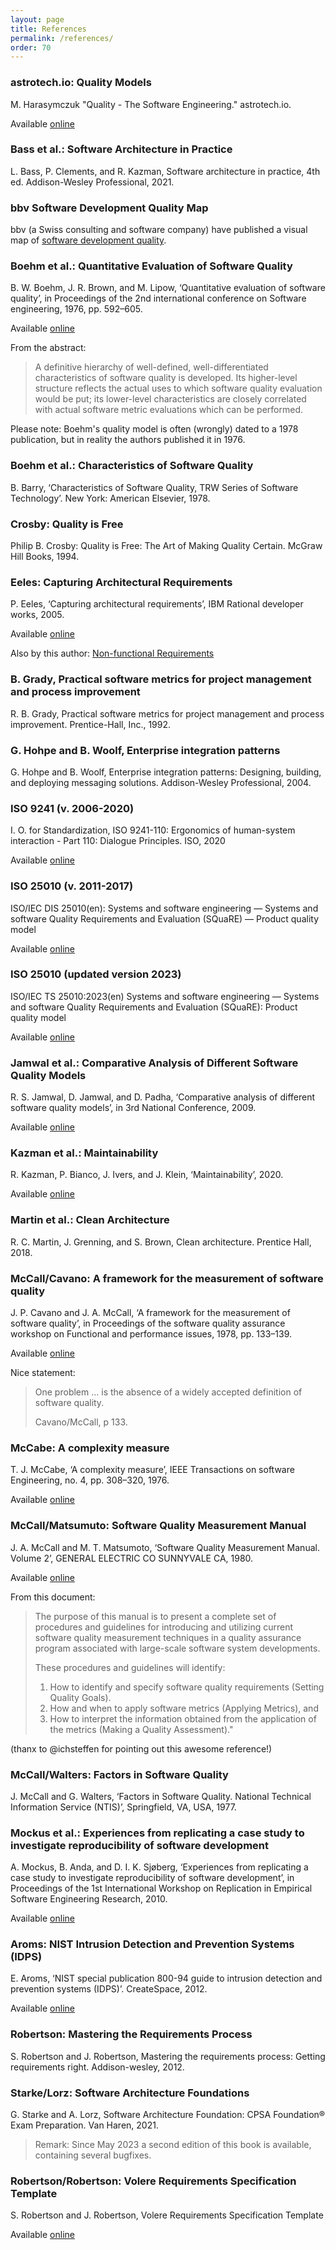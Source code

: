 ```yaml
---
layout: page
title: References
permalink: /references/
order: 70
---
```


<a id="astrotech"></a>
### astrotech.io: Quality Models

M. Harasymczuk "Quality - The Software Engineering." astrotech.io. 

Available [online](https://dev.astrotech.io/sonarqube/quality-models.html)

<a id="bass2021software"></a>

### Bass et al.: Software Architecture in Practice

L. Bass, P. Clements, and R. Kazman, Software architecture in practice, 4th ed. Addison-Wesley Professional, 2021.

<a id="bbvquality"></a>
### bbv Software Development Quality Map

bbv (a Swiss consulting and software company) have published a visual map of [software development quality](https://quality.bbv.ch/).



<a id="boehm1976quantitative"></a>
### Boehm et al.: Quantitative Evaluation of Software Quality

B. W. Boehm, J. R. Brown, and M. Lipow, ‘Quantitative evaluation of software quality’, in Proceedings of the 2nd international conference on Software engineering, 1976, pp. 592–605.

Available [online](https://dl.acm.org/doi/10.5555/800253.807736)

From the abstract:

>A definitive hierarchy of well-defined, well-differentiated characteristics of software quality is developed. 
>Its higher-level structure reflects the actual uses to which software quality evaluation would be put; its lower-level characteristics are closely correlated with actual software metric evaluations which can be performed.

Please note: Boehm's quality model is often (wrongly) dated to a 1978 publication, but in reality the authors published it in 1976.

<a id="boehm1978characteristics"></a>
### Boehm et al.: Characteristics of Software Quality

B. Barry, ‘Characteristics of Software Quality, TRW Series of Software Technology’. New York: American Elsevier, 1978.

<a id="crosby-quality"></a>
### Crosby: Quality is Free

Philip B. Crosby: Quality is Free: The Art of Making Quality Certain. McGraw Hill Books, 1994.

<a id="eeles2005capturing"></a>
### Eeles: Capturing Architectural Requirements

P. Eeles, ‘Capturing architectural requirements’, IBM Rational developer works, 2005.

Available [online](https://web.archive.org/web/20201112020231/http://www.ibm.com/developerworks/rational/library/4706.html#N100A7) 

Also by this author: [Non-functional Requirements](https://pdfs.semanticscholar.org/f3bb/91080c4573f6f78f30bc5b48bda3ef252bf2.pdf)

<a id="grady1992practical"></a>
### B. Grady, Practical software metrics for project management and process improvement

R. B. Grady, Practical software metrics for project management and process improvement. Prentice-Hall, Inc., 1992.

<a id="hohpe2004enterprise"></a>
### G. Hohpe and B. Woolf, Enterprise integration patterns

G. Hohpe and B. Woolf, Enterprise integration patterns: Designing, building, and deploying messaging solutions. Addison-Wesley Professional, 2004.

<a id="iso-9241-110"></a>
### ISO 9241 (v. 2006-2020)

I. O. for Standardization, ISO 9241-110: Ergonomics of human-system interaction - Part 110: Dialogue Principles. ISO, 2020

Available [online](https://www.iso.org/obp/ui/#iso:std:iso:9241:-110:ed-2:v1:en)

<a id="iso-25010-2011"></a>
### ISO 25010 (v. 2011-2017)

ISO/IEC DIS 25010(en): Systems and software engineering — Systems and software Quality Requirements and Evaluation (SQuaRE) — Product quality model

Available [online](https://www.iso.org/obp/ui/#iso:std:iso-iec:25010:dis:ed-2:v1:en)

<a id="iso-25010-2022"></a>
<a id="iso-25010-2023"></a>
### ISO 25010 (updated version 2023)

ISO/IEC TS 25010:2023(en)
Systems and software engineering — Systems and software Quality Requirements and Evaluation (SQuaRE): Product quality model

Available [online](https://www.iso.org/obp/ui/#iso:std:iso-iec:25010:ed-2:v1:en)


<a id="jamwal"></a>
### Jamwal et al.: Comparative Analysis of Different Software Quality Models

R. S. Jamwal, D. Jamwal, and D. Padha, ‘Comparative analysis of different software quality models’, in 3rd National Conference, 2009.

Available [online](https://docplayer.net/15320992-Comparative-analysis-of-different-software-quality-models.html)

<a id="kazman-maintainability"></a>
### Kazman et al.: Maintainability

R. Kazman, P. Bianco, J. Ivers, and J. Klein, ‘Maintainability’, 2020.

Available [online](https://resources.sei.cmu.edu/asset_files/TechnicalReport/2020_005_001_650490.pdf)

<a id="martin-clean-architecture"></a>
### Martin et al.: Clean Architecture

R. C. Martin, J. Grenning, and S. Brown, Clean architecture.
Prentice Hall, 2018.

<a id="mccall"></a>
### McCall/Cavano: A framework for the measurement of software quality 

J. P. Cavano and J. A. McCall, ‘A framework for the measurement of software quality’, in Proceedings of the software quality assurance workshop on Functional and performance issues, 1978, pp. 133–139.

Available [online](https://doi.org/10.1145/953579.811113)

Nice statement: 

>One problem ... is the absence of a widely accepted definition of software quality.
>
>Cavano/McCall, p 133.

<a id="mccabe1976complexity"></a>
### McCabe: A complexity measure

T. J. McCabe, ‘A complexity measure’, IEEE Transactions on software Engineering, no. 4, pp. 308–320, 1976. 

Available [online](https://www.cs.mtsu.edu/~untch/6050/private/McCabe1976.pdf)

<a id="mccall1980software"></a>
### McCall/Matsumuto: Software Quality Measurement Manual 

J. A. McCall and M. T. Matsumoto, ‘Software Quality Measurement Manual. Volume 2’, GENERAL ELECTRIC CO SUNNYVALE CA, 1980.

Available [online](https://apps.dtic.mil/sti/pdfs/ADA086986.pdf)

From this document:

>The purpose of this manual is to present a complete set of procedures and guidelines for introducing and utilizing current software quality measurement techniques in a quality assurance program associated with large-scale software system developments.
>
>These procedures and guidelines will identify:
>
>1. How to identify and specify software quality requirements (Setting Quality Goals).
>2. How and when to apply software metrics (Applying Metrics), and
>3. How to interpret the information obtained from the application of the metrics (Making a Quality Assessment)."


(thanx to @ichsteffen for pointing out this awesome reference!)

<a id="mccall1977factors"></a>
### McCall/Walters: Factors in Software Quality

J. McCall and G. Walters, ‘Factors in Software Quality. National Technical Information Service (NTIS)’, Springfield, VA, USA, 1977.

<a id="mockus2010experiences"></a>
### Mockus et al.: Experiences from replicating a case study to investigate reproducibility of software development

A. Mockus, B. Anda, and D. I. K. Sjøberg, ‘Experiences from replicating a case study to investigate reproducibility of software development’, in Proceedings of the 1st International Workshop on Replication in Empirical Software Engineering Research, 2010.

Available [online](https://www.academia.edu/download/48902272/Experiences_from_replicating_a_case_stud20160917-12517-1j07fpz.pdf)

<a id="nist-idps"></a>
### Aroms: NIST Intrusion Detection and Prevention Systems (IDPS)

E. Aroms, ‘NIST special publication 800-94 guide to intrusion detection and prevention systems (IDPS)’. CreateSpace, 2012.

Available [online](https://nvlpubs.nist.gov/nistpubs/Legacy/SP/nistspecialpublication800-94.pdf)

<a id="robertson2012mastering"></a>
### Robertson: Mastering the Requirements Process 

S. Robertson and J. Robertson, Mastering the requirements process: Getting requirements right. Addison-wesley, 2012.

<a id="starke2021software"></a>
### Starke/Lorz: Software Architecture Foundations 

G. Starke and A. Lorz, Software Architecture Foundation: CPSA Foundation® Exam Preparation. Van Haren, 2021.

>Remark: Since May 2023 a second edition of this book is available, containing several bugfixes.


<a id="volere"></a>
### Robertson/Robertson: Volere Requirements Specification Template

S. Robertson and J. Robertson, Volere Requirements Specification Template

Available [online](https://www.cin.ufpe.br/~in1020/docs/publicacoes/Volere_template16.pdf)

